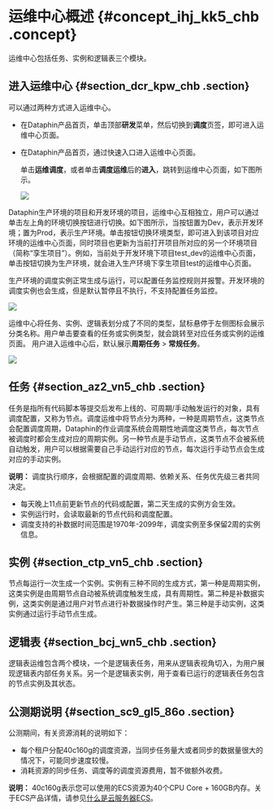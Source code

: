 # 运维中心概述 {#concept_ihj_kk5_chb .concept}

运维中心包括任务、实例和逻辑表三个模块。

## 进入运维中心 {#section_dcr_kpw_chb .section}

可以通过两种方式进入运维中心。

-   在Dataphin产品首页，单击顶部**研发**菜单，然后切换到**调度**页签，即可进入运维中心页面。
-   在Dataphin产品首页，通过快速入口进入运维中心页面。

    单击**运维调度**，或者单击**调度运维**后的**进入**，跳转到运维中心页面，如下图所示。

    ![](http://static-aliyun-doc.oss-cn-hangzhou.aliyuncs.com/assets/img/139462/155599240640889_zh-CN.png)


Dataphin生产环境的项目和开发环境的项目，运维中心互相独立，用户可以通过单击左上角的环境切换按钮进行切换。如下图所示，当按钮置为Dev，表示开发环境；置为Prod，表示生产环境。单击按钮切换环境类型，即可进入到该项目对应环境的运维中心页面，同时项目也更新为当前打开项目所对应的另一个环境项目（简称“孪生项目”）。例如，当前处于开发环境下项目test\_dev的运维中心页面，单击按钮切换为生产环境，就会进入生产环境下孪生项目test的运维中心页面。

生产环境的调度实例正常生成与运行，可以配置任务监控规则并报警。开发环境的调度实例也会生成，但是默认暂停且不执行，不支持配置任务监控。

![](http://static-aliyun-doc.oss-cn-hangzhou.aliyuncs.com/assets/img/139462/155599240640886_zh-CN.png)

运维中心将任务、实例、逻辑表划分成了不同的类型，鼠标悬停于左侧图标会展示分类名称。用户单击要查看的任务或实例类型，就会跳转至对应任务或实例的运维页面。 用户进入运维中心后，默认展示**周期任务** \> **常规任务**。

![](http://static-aliyun-doc.oss-cn-hangzhou.aliyuncs.com/assets/img/139462/155599240640888_zh-CN.png)

## 任务 {#section_az2_vn5_chb .section}

任务是指所有代码脚本等提交后发布上线的、可周期/手动触发运行的对象，具有调度配置，又称为节点。调度运维中将节点分为两种，一种是周期节点，这类节点会配置调度周期，Dataphin的作业调度系统会周期性地调度这类节点，每次节点被调度时都会生成对应的周期实例。另一种节点是手动节点，这类节点不会被系统自动触发，用户可以根据需要自己手动运行对应的节点，每次运行手动节点会生成对应的手动实例。

**说明：** 调度执行顺序，会根据配置的调度周期、依赖关系、任务优先级三者共同决定。

-   每天晚上11点前更新节点的代码或配置，第二天生成的实例方会生效。
-   实例运行时，会读取最新的节点代码和调度配置。
-   调度支持的补数据时间范围是1970年-2099年，调度实例至多保留2周的实例信息。

## 实例 {#section_ctp_vn5_chb .section}

节点每运行一次生成一个实例。实例有三种不同的生成方式，第一种是周期实例，这类实例是由周期节点自动被系统调度触发生成，具有周期性。第二种是补数据实例，这类实例是通过用户对节点进行补数据操作时产生。第三种是手动实例，这类实例通过运行手动节点生成。

## 逻辑表 {#section_bcj_wn5_chb .section}

逻辑表运维包含两个模块，一个是逻辑表任务，用来从逻辑表视角切入，为用户展现逻辑表内部任务关系。另一个是逻辑表实例，用于查看已运行的逻辑表任务包含的节点实例及其状态。

## 公测期说明 {#section_sc9_gl5_86o .section}

公测期间，有关资源消耗的说明如下：

-   每个租户分配40c160g的调度资源，当同步任务量大或者同步的数据量很大的情况下，可能同步速度较慢。
-   消耗资源的同步任务、调度等的调度资源费用，暂不做额外收费。

**说明：** 40c160g表示您可以使用的ECS资源为40个CPU Core + 160GB内存。关于ECS产品详情，请参见[什么是云服务器ECS](../../../../cn.zh-CN/产品简介/什么是云服务器ECS.md#)。

